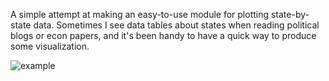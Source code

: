 A simple attempt at making an easy-to-use module for plotting state-by-state data. Sometimes I see data tables about states when reading political blogs or econ papers, and it's been handy to have a quick way to produce some visualization.

![example]()
